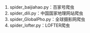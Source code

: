 1. spider_baijiahao.py：百家号爬虫
2. spider_dili.py：中国国家地理网站爬虫
3. spider_GlobalPho.py：全球摄影网爬虫
4. spider_lofter.py：LOFTER爬虫